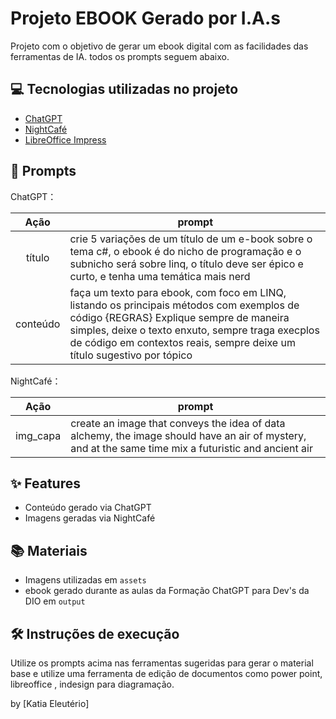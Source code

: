 # Projeto EBOOK Gerado por I.A.s

Projeto com o objetivo de gerar um ebook digital com as facilidades das ferramentas de IA. todos os prompts
seguem abaixo.

## 💻 Tecnologias utilizadas no projeto

- [ChatGPT](https://chat.openai.com/) 
- [NightCafé](https://creator.nightcafe.studio/explore)
- [LibreOffice Impress](https://pt-br.libreoffice.org/baixe-ja/libreoffice-novo/)

## 🧠 Prompts


ChatGPT：

|   Ação   | prompt                                                                                                                                                                                                                                                                         |
| :------: | ------------------------------------------------------------------------------------------------------------------------------------------------------------------------------------------------------------------------------------------------------------------------------ |
|  título  | crie 5 variações de um título de um e-book sobre o tema c#, o ebook é do nicho de programação e o subnicho será sobre linq, o título deve ser épico e curto, e tenha uma temática mais nerd  |
| conteúdo | faça um texto para ebook, com foco em LINQ, listando os principais métodos com exemplos de código {REGRAS} Explique sempre de maneira simples, deixe o texto enxuto, sempre traga execplos de código em contextos reais, sempre deixe um título sugestivo por tópico  |


NightCafé：

|  Ação    | prompt                                                                                 |
|   :----: | -------------------------------------------------------------------------------------- |
| img_capa | create an image that conveys the idea of ​​data alchemy, the image should have an air of mystery, and at the same time mix a futuristic and ancient air |

## ✨ Features

- Conteúdo gerado via ChatGPT
- Imagens geradas via NightCafé

## 📚 Materiais

- Imagens utilizadas em `assets`
- ebook gerado durante as aulas da Formação ChatGPT para Dev's da DIO em `output`

## 🛠️ Instruções de execução

Utilize os prompts acima nas ferramentas sugeridas para gerar o material base e utilize uma ferramenta de edição de documentos como power point, libreoffice , indesign para diagramação.


by [Katia Eleutério]
